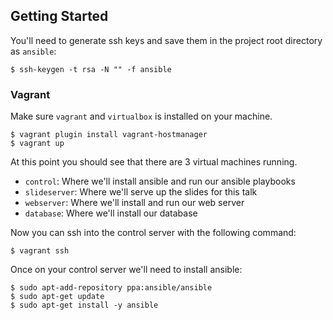 ## Getting Started

You'll need to generate ssh keys and save them in the project root directory as `ansible`:

    $ ssh-keygen -t rsa -N "" -f ansible

### Vagrant

Make sure `vagrant` and `virtualbox` is installed on your machine.

    $ vagrant plugin install vagrant-hostmanager
    $ vagrant up

At this point you should see that there are 3 virtual machines running.
 
 - `control`: Where we'll install ansible and run our ansible playbooks
 - `slideserver`: Where we'll serve up the slides for this talk
 - `webserver`: Where we'll install and run our web server
 - `database`: Where we'll install our database

Now you can ssh into the control server with the following command:

    $ vagrant ssh

Once on your control server we'll need to install ansible:

    $ sudo apt-add-repository ppa:ansible/ansible
    $ sudo apt-get update
    $ sudo apt-get install -y ansible
